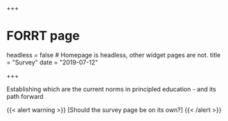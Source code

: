 +++
# FORRT page
headless = false  # Homepage is headless, other widget pages are not.
title = "Survey"
date = "2019-07-12"

+++

Establishing which are the current norms in principled education - and its path forward

{{< alert warning >}}
[Should the survey page be on its own?]
{{< /alert >}}